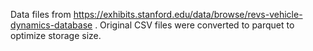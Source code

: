 Data files from https://exhibits.stanford.edu/data/browse/revs-vehicle-dynamics-database . Original CSV files were converted to parquet to optimize storage size. 